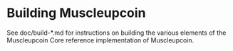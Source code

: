 Building Muscleupcoin
================

See doc/build-*.md for instructions on building the various
elements of the Muscleupcoin Core reference implementation of Muscleupcoin.
